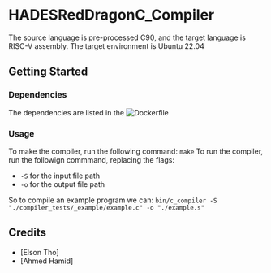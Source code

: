 # HADESRedDragonC_Compiler

The source language is pre-processed C90, and the target language is RISC-V assembly. The target environment is Ubuntu 22.04

## Getting Started

### Dependencies
The dependencies are listed in the ![Dockerfile](https://github.com/3lson/HADESRedDragonC_Compiler/blob/main/Dockerfile)

### Usage
To make the compiler, run the following command:
`make`
To run the compiler, run the followign commmand, replacing the flags:
- `-S` for the input file path
- `-o` for the output file path

So to compile an example program we can:
`bin/c_compiler -S "./compiler_tests/_example/example.c" -o "./example.s"`

## Credits 
- [Elson Tho]
- [Ahmed Hamid]
